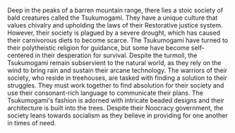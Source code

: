 Deep in the peaks of a barren mountain range, there lies a stoic society of bald creatures called the Tsukumogami. They have a unique culture that values chivalry and upholding the laws of their Restorative justice system. However, their society is plagued by a severe drought, which has caused their carnivorous diets to become scarce. The Tsukumogami have turned to their polytheistic religion for guidance, but some have become self-centered in their desperation for survival. Despite the turmoil, the Tsukumogami remain subservient to the natural world, as they rely on the wind to bring rain and sustain their arcane technology. The warriors of their society, who reside in treehouses, are tasked with finding a solution to their struggles. They must work together to find absolution for their society and use their consonant-rich language to communicate their plans. The Tsukumogami's fashion is adorned with intricate beaded designs and their architecture is built into the trees. Despite their Noocracy government, the society leans towards socialism as they believe in providing for one another in times of need.